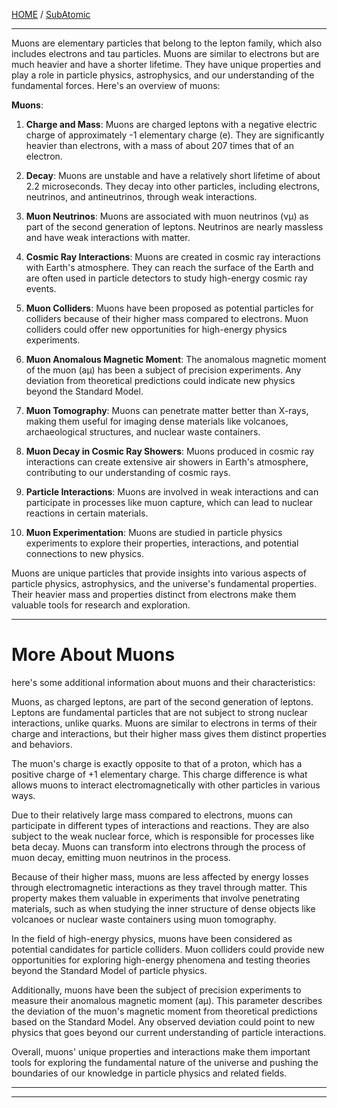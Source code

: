 [HOME](/README.md) / [SubAtomic](/assets/docs/universe/subAtomic/readme.md)   

------------------------   

Muons are elementary particles that belong to the lepton family, which also includes electrons and tau particles. Muons are similar to electrons but are much heavier and have a shorter lifetime. They have unique properties and play a role in particle physics, astrophysics, and our understanding of the fundamental forces. Here's an overview of muons:

**Muons**:

1. **Charge and Mass**: Muons are charged leptons with a negative electric charge of approximately -1 elementary charge (e). They are significantly heavier than electrons, with a mass of about 207 times that of an electron.

2. **Decay**: Muons are unstable and have a relatively short lifetime of about 2.2 microseconds. They decay into other particles, including electrons, neutrinos, and antineutrinos, through weak interactions.

3. **Muon Neutrinos**: Muons are associated with muon neutrinos (νμ) as part of the second generation of leptons. Neutrinos are nearly massless and have weak interactions with matter.

4. **Cosmic Ray Interactions**: Muons are created in cosmic ray interactions with Earth's atmosphere. They can reach the surface of the Earth and are often used in particle detectors to study high-energy cosmic ray events.

5. **Muon Colliders**: Muons have been proposed as potential particles for colliders because of their higher mass compared to electrons. Muon colliders could offer new opportunities for high-energy physics experiments.

6. **Muon Anomalous Magnetic Moment**: The anomalous magnetic moment of the muon (aμ) has been a subject of precision experiments. Any deviation from theoretical predictions could indicate new physics beyond the Standard Model.

7. **Muon Tomography**: Muons can penetrate matter better than X-rays, making them useful for imaging dense materials like volcanoes, archaeological structures, and nuclear waste containers.

8. **Muon Decay in Cosmic Ray Showers**: Muons produced in cosmic ray interactions can create extensive air showers in Earth's atmosphere, contributing to our understanding of cosmic rays.

9. **Particle Interactions**: Muons are involved in weak interactions and can participate in processes like muon capture, which can lead to nuclear reactions in certain materials.

10. **Muon Experimentation**: Muons are studied in particle physics experiments to explore their properties, interactions, and potential connections to new physics.

Muons are unique particles that provide insights into various aspects of particle physics, astrophysics, and the universe's fundamental properties. Their heavier mass and properties distinct from electrons make them valuable tools for research and exploration.    

-------------------------------       

# More About Muons   

 here's some additional information about muons and their characteristics:

Muons, as charged leptons, are part of the second generation of leptons. Leptons are fundamental particles that are not subject to strong nuclear interactions, unlike quarks. Muons are similar to electrons in terms of their charge and interactions, but their higher mass gives them distinct properties and behaviors.

The muon's charge is exactly opposite to that of a proton, which has a positive charge of +1 elementary charge. This charge difference is what allows muons to interact electromagnetically with other particles in various ways.

Due to their relatively large mass compared to electrons, muons can participate in different types of interactions and reactions. They are also subject to the weak nuclear force, which is responsible for processes like beta decay. Muons can transform into electrons through the process of muon decay, emitting muon neutrinos in the process.

Because of their higher mass, muons are less affected by energy losses through electromagnetic interactions as they travel through matter. This property makes them valuable in experiments that involve penetrating materials, such as when studying the inner structure of dense objects like volcanoes or nuclear waste containers using muon tomography.

In the field of high-energy physics, muons have been considered as potential candidates for particle colliders. Muon colliders could provide new opportunities for exploring high-energy phenomena and testing theories beyond the Standard Model of particle physics.

Additionally, muons have been the subject of precision experiments to measure their anomalous magnetic moment (aμ). This parameter describes the deviation of the muon's magnetic moment from theoretical predictions based on the Standard Model. Any observed deviation could point to new physics that goes beyond our current understanding of particle interactions.

Overall, muons' unique properties and interactions make them important tools for exploring the fundamental nature of the universe and pushing the boundaries of our knowledge in particle physics and related fields.

------------------------------    




------------------------------






